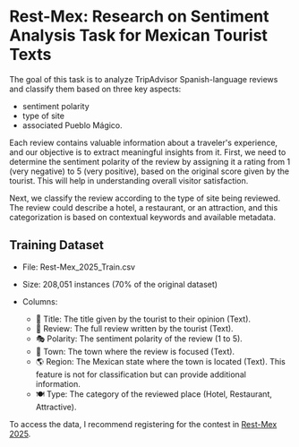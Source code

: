 # Rest-Mex: Research on Sentiment Analysis Task for Mexican Tourist Texts

The goal of this task is to analyze TripAdvisor Spanish-language reviews and classify them based on three key aspects:

-  sentiment polarity
-  type of site
-  associated Pueblo Mágico.

Each review contains valuable information about a traveler's experience, and our objective is to extract meaningful insights from it. First, we need to determine the sentiment polarity of the review by assigning it a rating from 1 (very negative) to 5 (very positive), based on the original score given by the tourist. This will help in understanding overall visitor satisfaction.

Next, we classify the review according to the type of site being reviewed. The review could describe a hotel, a restaurant, or an attraction, and this categorization is based on contextual keywords and available metadata.

## Training Dataset

- File: Rest-Mex_2025_Train.csv
- Size: 208,051 instances (70% of the original dataset)
- Columns:

  - 📌 Title: The title given by the tourist to their opinion (Text).
  - 📝 Review: The full review written by the tourist (Text).
  - 🎭 Polarity: The sentiment polarity of the review (1 to 5).
  - 📍 Town: The town where the review is focused (Text).
  - 🌎 Region: The Mexican state where the town is located (Text). This feature is not for classification but can provide additional information.
  - 🍽️ Type: The category of the reviewed place (Hotel, Restaurant, Attractive).

To access the data, I recommend registering for the contest in [Rest-Mex 2025](https://sites.google.com/cimat.mx/rest-mex-2025/).
